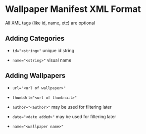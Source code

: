 Wallpaper Manifest XML Format
=============================

All XML tags (like id, name, etc) are optional

Adding Categories
-----------------
* `id="<string>"` unique id string 
* `name="<string>"` visual name

	<category id="<string>" name="<string>" />
    
Adding Wallpapers
-----------------
* `url="<url of wallpaper>"`
* `thumbUrl="<url of thumbnail>"`
* `author="<author>"` may be used for filtering later
* `date="<date added>"` may be used for filtering later
* `name="<wallpaper name>"`

	<wallpaper 
		url="someurl.jpg"
		thumbUrl="someurl_small.jpg"
		author="exmaple"
		date="May 19, 2012"
		name="Some Wallpaper" />	